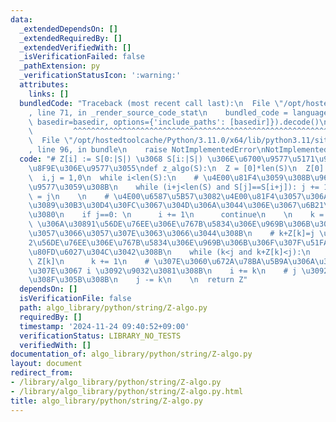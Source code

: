 ```yaml
---
data:
  _extendedDependsOn: []
  _extendedRequiredBy: []
  _extendedVerifiedWith: []
  _isVerificationFailed: false
  _pathExtension: py
  _verificationStatusIcon: ':warning:'
  attributes:
    links: []
  bundledCode: "Traceback (most recent call last):\n  File \"/opt/hostedtoolcache/Python/3.11.0/x64/lib/python3.11/site-packages/onlinejudge_verify/documentation/build.py\"\
    , line 71, in _render_source_code_stat\n    bundled_code = language.bundle(stat.path,\
    \ basedir=basedir, options={'include_paths': [basedir]}).decode()\n          \
    \         ^^^^^^^^^^^^^^^^^^^^^^^^^^^^^^^^^^^^^^^^^^^^^^^^^^^^^^^^^^^^^^^^^^^^^^^^^^^^^^^^^\n\
    \  File \"/opt/hostedtoolcache/Python/3.11.0/x64/lib/python3.11/site-packages/onlinejudge_verify/languages/python.py\"\
    , line 96, in bundle\n    raise NotImplementedError\nNotImplementedError\n"
  code: "# Z[i] := S[0:|S|) \u3068 S[i:|S|) \u306E\u6700\u9577\u5171\u901A\u63A5\u982D\
    \u8F9E\u306E\u9577\u3055\ndef z_algo(S):\n  Z = [0]*len(S)\n  Z[0] = len(S)\n\
    \  i,j = 1,0\n  while i<len(S):\n    # \u4E00\u81F4\u3059\u308B\u9650\u308A\u5EF6\
    \u9577\u3059\u308B\n    while (i+j<len(S) and S[j]==S[i+j]): j += 1\n    Z[i]\
    \ = j\n    \n    # \u4E00\u6587\u5B57\u3082\u4E00\u81F4\u3057\u306A\u3044\u306A\
    \u3089\u30B3\u30D4\u30FC\u3067\u304D\u306A\u3044\u306E\u3067\u6B21\u306B\u9032\
    \u3080\n    if j==0: \n      i += 1\n      continue\n    \n    k = 1\n    # k+Z[k]>j\
    \ \u306A\u30891\u56DE\u76EE\u306E\u767B\u5834\u306E\u969B\u306B\u306F\u307F\u51FA\
    \u3057\u3066\u3057\u307E\u3063\u3066\u3044\u308B\n    # k+Z[k]=j \u306A\u3089\
    2\u56DE\u76EE\u306E\u767B\u5834\u306E\u969B\u306B\u306F\u307F\u51FA\u3059\u53EF\
    \u80FD\u6027\u304C\u3042\u308B\n    while (k<j and k+Z[k]<j):\n      Z[i+k] =\
    \ Z[k]\n      k += 1\n    # \u307E\u3060\u672A\u78BA\u5B9A\u306A\u3068\u3053\u308D\
    \u307E\u3067 i \u3092\u9032\u3081\u308B\n    i += k\n    # j \u3092 i \u306B\u5408\
    \u308F\u305B\u308B\n    j -= k\n    \n  return Z"
  dependsOn: []
  isVerificationFile: false
  path: algo_library/python/string/Z-algo.py
  requiredBy: []
  timestamp: '2024-11-24 09:40:52+09:00'
  verificationStatus: LIBRARY_NO_TESTS
  verifiedWith: []
documentation_of: algo_library/python/string/Z-algo.py
layout: document
redirect_from:
- /library/algo_library/python/string/Z-algo.py
- /library/algo_library/python/string/Z-algo.py.html
title: algo_library/python/string/Z-algo.py
---
```

